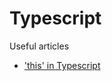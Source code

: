 # Typescript

Useful articles

- ['this' in Typescript](https://github.com/Microsoft/TypeScript/wiki/'this'-in-TypeScript)
